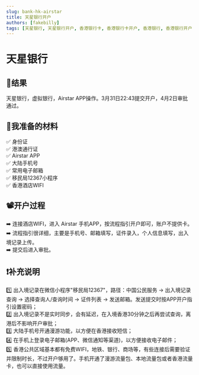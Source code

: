```yaml
---
slug: bank-hk-airstar
title: 天星银行开户
authors: [fakebilly]
tags: [天星银行, 天星银行开户, 香港银行卡, 香港银行卡开户, 香港银行, 香港银行开户]
---
```


# 天星银行

## 🎉结果
天星银行，虚拟银行，Airstar APP操作。3月31日22:43提交开户，4月2日审批通过。

## 📜我准备的材料
✅ 身份证  
✅ 港澳通行证  
✅ Airstar APP  
✅ 大陆手机号  
✅ 常用电子邮箱  
✅ 移民局12367小程序  
✅ 香港酒店WIFI

## 📽️开户过程
➡️ 连接酒店WIFI，进入 Airstar 手机APP，按流程指引开户即可，账户不提供卡。  
➡️ 流程指引很详细，主要是手机号、邮箱填写，证件录入，个人信息填写，出入境记录上传。    
➡️ 提交后进入审批。

## ❗补充说明
1️⃣ 出入境记录在微信小程序"移民局12367"，路径：中国公民服务 -> 出入境记录查询 -> 选择查询人/查询时间 -> 证件列表 -> 发送邮箱。发送提交时按APP开户指引设置密码；  
2️⃣ 出入境记录不是实时同步，会有延迟，在入境香港30分钟之后再尝试查询，离港后不影响开户审批；  
3️⃣ 大陆手机号开通漫游功能，以方便在香港接收短信；  
4️⃣ 在手机上登录电子邮箱(APP、微信通知等渠道)，以方便接收电子邮件；  
5️⃣ 香港公共区域基本都有免费WIFI，地铁、银行、商场等，有些连接后需要验证并限制时长，不过开户够用了。手机开通了漫游流量包、本地流量包或者香港流量卡，也可以直接使用流量。  


